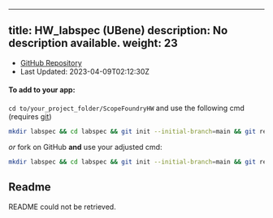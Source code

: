 
---
title: HW_labspec (UBene)
description: No description available.
weight: 23
---
- [GitHub Repository](https://github.com/UBene/HW_labspec)
- Last Updated: 2023-04-09T02:12:30Z


#### To add to your app:

`cd to/your_project_folder/ScopeFoundryHW` and use the following cmd (requires [git](/docs/100_development/20_git/))

```bash
mkdir labspec && cd labspec && git init --initial-branch=main && git remote add upstream_UBene https://github.com/UBene/HW_labspec && git pull upstream_UBene main && cd ..
```

*or* fork on GitHub **and** use your adjusted cmd:

```bash
mkdir labspec && cd labspec && git init --initial-branch=main && git remote add origin https://github.com/YOUR_GH_ACC/HW_labspec && git pull origin main && cd ..
```

## Readme
README could not be retrieved.
